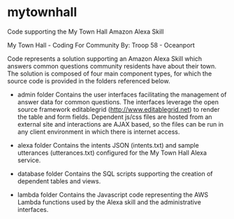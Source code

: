 # mytownhall
Code supporting the My Town Hall Amazon Alexa Skill

My Town Hall - Coding For Community
By: Troop 58 - Oceanport

Code represents a solution supporting an Amazon Alexa Skill which answers common questions community residents have about their town.  The solution is composed of four main component types, for which the source code is provided in the folders referenced below.

- admin folder
Contains the user interfaces facilitating the management of answer data for common questions.  The interfaces leverage the open source framework editablegrid (http://www.editablegrid.net) to render the table and form fields.  Dependent js/css files are hosted from an external site and interactions are AJAX based, so the files can be run in any client environment in which there is internet access.

- alexa folder
Contains the intents JSON (intents.txt) and sample utterances (utterances.txt) configured for the My Town Hall Alexa service.

- database folder
Contains the SQL scripts supporting the creation of dependent tables and views.

- lambda folder
Contains the Javascript code representing the AWS Lambda functions used by the Alexa skill and the administrative interfaces.

